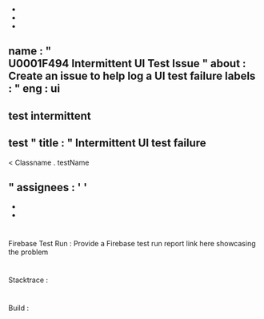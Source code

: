 -
-
-
name
:
"
\
U0001F494
Intermittent
UI
Test
Issue
"
about
:
Create
an
issue
to
help
log
a
UI
test
failure
labels
:
"
eng
:
ui
-
test
intermittent
-
test
"
title
:
"
Intermittent
UI
test
failure
-
<
Classname
.
testName
>
"
assignees
:
'
'
-
-
-
#
#
#
Firebase
Test
Run
:
Provide
a
Firebase
test
run
report
link
here
showcasing
the
problem
#
#
#
Stacktrace
:
#
#
#
Build
:
